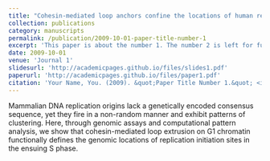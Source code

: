 ```yaml
---
title: "Cohesin-mediated loop anchors confine the locations of human replication origins."
collection: publications
category: manuscripts
permalink: /publication/2009-10-01-paper-title-number-1
excerpt: 'This paper is about the number 1. The number 2 is left for future work.'
date: 2009-10-01
venue: 'Journal 1'
slidesurl: 'http://academicpages.github.io/files/slides1.pdf'
paperurl: 'http://academicpages.github.io/files/paper1.pdf'
citation: 'Your Name, You. (2009). &quot;Paper Title Number 1.&quot; <i>Journal 1</i>. 1(1).'
---
```


Mammalian DNA replication origins lack a genetically encoded consensus sequence, yet they fire in a non-random manner and exhibit patterns of clustering. Here, through genomic assays and computational pattern analysis, we show that cohesin-mediated loop extrusion on G1 chromatin functionally defines the genomic locations of replication initiation sites in the ensuing S phase.
